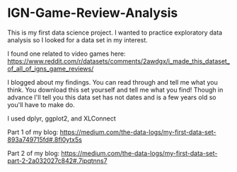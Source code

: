 # IGN-Game-Review-Analysis

This is my first data science project. I wanted to practice exploratory data analysis so I looked for a data set in my interest.

I found one related to video games here: https://www.reddit.com/r/datasets/comments/2awdgx/i_made_this_dataset_of_all_of_igns_game_reviews/

I blogged about my findings. You can read through and tell me what you think. You download this set yourself and tell me what you find! Though in advance I'll tell you this data set has not dates and is a few years old so you'll have to make do.

I used dplyr, ggplot2, and XLConnect



Part 1 of my blog: https://medium.com/the-data-logs/my-first-data-set-893a749715fd#.8fl0ytx5s


Part 2 of my blog: https://medium.com/the-data-logs/my-first-data-set-part-2-2a032027c842#.7ipqtnns7
